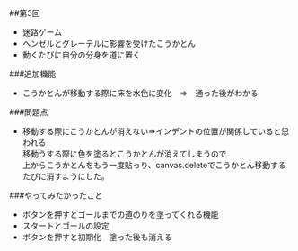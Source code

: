 ##第3回
- 迷路ゲーム
- ヘンゼルとグレーテルに影響を受けたこうかとん
- 動くたびに自分の分身を道に置く

###追加機能
- こうかとんが移動する際に床を水色に変化　⇒　通った後がわかる

###問題点
- 移動する際にこうかとんが消えない⇒インデントの位置が関係していると思われる<br>移動うする際に色を塗るとこうかとんが消えてしまうので<br>上からこうかとんをもう一度貼っり、canvas.deleteでこうかとん移動するたびに消すようにした。


###やってみたかったこと
- ボタンを押すとゴールまでの道のりを塗ってくれる機能
- スタートとゴールの設定
- ボタンを押すと初期化　塗った後も消える 
